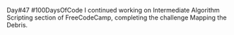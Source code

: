 Day#47 #100DaysOfCode I continued working on Intermediate Algorithm Scripting section of FreeCodeCamp, completing the challenge Mapping the Debris.